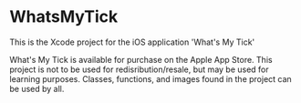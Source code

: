 # WhatsMyTick
This is the Xcode project for the iOS application 'What's My Tick'

What's My Tick is available for purchase on the Apple App Store. 
This project is not to be used for redisribution/resale, but may be used for learning purposes.
Classes, functions, and images found in the project can be used by all.

